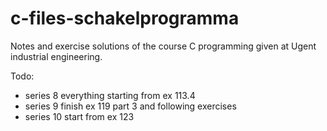 # c-files-schakelprogramma
Notes and exercise solutions of the course C programming given at Ugent industrial engineering.

Todo:
- series 8 everything starting from ex 113.4
- series 9 finish ex 119 part 3 and following exercises
- series 10 start from ex 123
